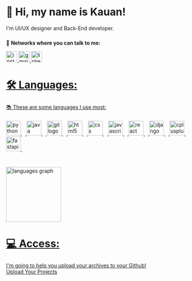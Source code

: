 # **👋 Hi, my name is Kauan!**
I'm UI/UX designer and Back-End developer.

###

💎 **Networks where you can talk to me:**
<div align="left">
  <a href="https://www.instagram.com/kauanl01?igsh=MTA1czhyN3liM3l0NQ==" title="Siga-me no Instagram!" /a>
  <img src="https://img.shields.io/static/v1?message=Instagram&logo=instagram&label=&color=87cefa&logoColor=000000&labelColor=0000&style=for-the-badge" height="30" alt="instagram logo" />
  <a href="mailto:saleskauan308@gmail.com" title="Envie-me um e-mail!" /a>
  <img src="https://img.shields.io/static/v1?message=Gmail&logo=gmail&label=&color=87cefa&logoColor=000000&labelColor=0000&style=for-the-badge" height="30" alt="gmail logo" />
  <a href="https://www.linkedin.com/in/kauan-vin%C3%ADcius-953773359?utm_source=share&utm_campaign=share_via&utm_content=profile&utm_medium=android_app" title="Conecte-se comigo!" /a>
  <img src="https://img.shields.io/static/v1?message=LinkedIn&logo=linkedin&label=&color=87cefa&logoColor=white&labelColor=&style=for-the-badge" height="30" alt="linkedin logo" />
</div>

###

# **🛠️ Languages:**

###

📚 These are some languages I use most:

###

<div align="left">
  <img src="https://skillicons.dev/icons?i=py" height="40" alt="python logo" />
  <img width="8" />
  <img src="https://skillicons.dev/icons?i=java" height="40" alt="java logo" />
  <img width="8" />
  <img src="https://skillicons.dev/icons?i=git" height="40" alt="git logo" />
  <img width="8" />
  <img src="https://skillicons.dev/icons?i=html" height="40" alt="html5 logo" />
  <img width="8" />
  <img src="https://skillicons.dev/icons?i=css" height="40" alt="css logo" />
  <img width="8" />
  <img src="https://skillicons.dev/icons?i=js" height="40" alt="javascript logo" />
  <img width="8" />
  <img src="https://skillicons.dev/icons?i=react" height="40" alt="react logo" />
  <img width="8" />
  <img src="https://skillicons.dev/icons?i=django" height="40" alt="django logo" />
  <img width="8" />
  <img src="https://skillicons.dev/icons?i=cpp" height="40" alt="cplusplus logo"  />
  <img width="8" />
  <img src="https://skillicons.dev/icons?i=fastapi" height="40" alt="fastapi logo"  />
  <img width="8" />
</div>

###

<br clear="both">

<div align="left">
  <img src="https://github-readme-stats.vercel.app/api/top-langs?username=Kauan19-hub&locale=en&hide_title=false&layout=compact&card_width=320&langs_count=10&theme=dracula&hide_border=false&order=2" height="150" alt="languages graph"  />
</div>

###

# **💻 Access:**

###

I'm going to help you upload your archives to your Github!<br/>
[Upload Your Projects](https://github.com/Kauan19-hub/Tutorial.git)

###
    
